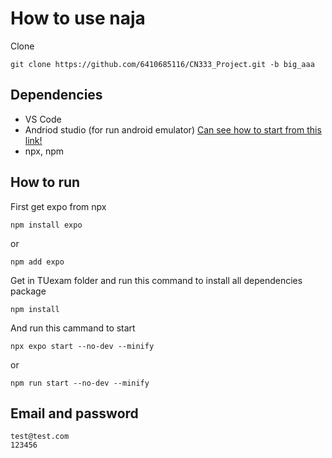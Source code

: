 # How to use naja
Clone
```cli
git clone https://github.com/6410685116/CN333_Project.git -b big_aaa
```

## Dependencies
- VS Code
- Andriod studio (for run android emulator) [Can see how to start from this link!](https://youtu.be/xKGESzemfdw?si=z7CfM2VPX86BUPGX)
- npx, npm

## How to run
First get expo from npx
```cli
npm install expo
```
or
```cli
npm add expo
```
 Get in TUexam folder and run this command to install all dependencies package
```cli
npm install
```
And run this cammand to start
```cli
npx expo start --no-dev --minify
```
or
```cli
npm run start --no-dev --minify
```

## Email and password
```
test@test.com
123456
```
